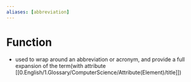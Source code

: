 ```yaml
---
aliases: [abbreviation]
---
```

# Function
- used to wrap around an abbreviation or acronym, and provide a full expansion of the term(with attribute [[0.English/1.Glossary/ComputerScience/Attribute(Element)/title]])